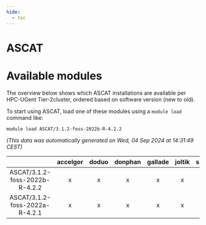 ```yaml
---
hide:
  - toc
---
```


ASCAT
=====

# Available modules


The overview below shows which ASCAT installations are available per HPC-UGent Tier-2cluster, ordered based on software version (new to old).

To start using ASCAT, load one of these modules using a `module load` command like:

```shell
module load ASCAT/3.1.2-foss-2022b-R-4.2.2
```

*(This data was automatically generated on Wed, 04 Sep 2024 at 14:31:49 CEST)*  

| |accelgor|doduo|donphan|gallade|joltik|shinx|skitty|
| :---: | :---: | :---: | :---: | :---: | :---: | :---: | :---: |
|ASCAT/3.1.2-foss-2022b-R-4.2.2|x|x|x|x|x|-|x|
|ASCAT/3.1.2-foss-2022a-R-4.2.1|x|x|x|x|x|-|x|
